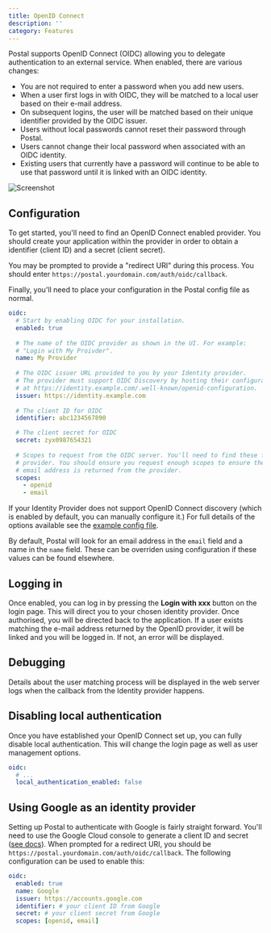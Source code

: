 ```yaml
---
title: OpenID Connect
description: ''
category: Features
---
```


Postal supports OpenID Connect (OIDC) allowing you to delegate authentication to an external service. When enabled, there are various changes:

* You are not required to enter a password when you add new users.
* When a user first logs in with OIDC, they will be matched to a local user based on their e-mail address.
* On subsequent logins, the user will be matched based on their unique identifier provided by the OIDC issuer.
* Users without local passwords cannot reset their password through Postal.
* Users cannot change their local password when associated with an OIDC identity.
* Existing users that currently have a password will continue to be able to use that password until it is linked with an OIDC identity.

![Screenshot](/screenshots/oidc.png)

## Configuration

To get started, you'll need to find an OpenID Connect enabled provider. You should create your application within the provider in order to obtain a identifier (client ID) and a secret (client secret).

You may be prompted to provide a "redirect URI" during this process. You should enter `https://postal.yourdomain.com/auth/oidc/callback`.

Finally, you'll need to place your configuration in the Postal config file as normal.

```yaml
oidc:
  # Start by enabling OIDC for your installation.
  enabled: true
  
  # The name of the OIDC provider as shown in the UI. For example: 
  # "Login with My Proivder".
  name: My Provider
  
  # The OIDC issuer URL provided to you by your Identity provider. 
  # The provider must support OIDC Discovery by hosting their configuration
  # at https://identity.example.com/.well-known/openid-configuration.
  issuer: https://identity.example.com
  
  # The client ID for OIDC
  identifier: abc1234567890

  # The client secret for OIDC
  secret: zyx0987654321
  
  # Scopes to request from the OIDC server. You'll need to find these from your
  # provider. You should ensure you request enough scopes to ensure the user's
  # email address is returned from the provider.
  scopes:
    - openid
    - email
```

If your Identity Provider does not support OpenID Connect discovery (which is enabled by default, you can manually configure it.) For full details of the options available see the [example config file](https://github.com/postalserver/postal/blob/main/doc/config/yaml.yml).

By default, Postal will look for an email address in the `email` field and a name in the `name` field. These can be overriden using configuration if these values can be found elsewhere.

## Logging in

Once enabled, you can log in by pressing the **Login with xxx** button on the login page. This will direct you to your chosen identity provider. Once authorised, you will be directed back to the application. If a user exists matching the e-mail address returned by the OpenID provider, it will be linked and you will be logged in. If not, an error will be displayed.

## Debugging

Details about the user matching process will be displayed in the web server logs when the callback from the Identity provider happens.

## Disabling local authentication

Once you have established your OpenID Connect set up, you can fully disable local authentication. This will change the login page as well as user management options.

```yaml
oidc: 
  # ...
  local_authentication_enabled: false
```

## Using Google as an identity provider

Setting up Postal to authenticate with Google is fairly straight forward. You'll need to use the Google Cloud console to generate a client ID and secret ([see docs](https://developers.google.com/identity/openid-connect/openid-connect)). When prompted for a redirect URI, you should be `https://postal.yourdomain.com/auth/oidc/callback`. The following configuration can be used to enable this:

```yaml
oidc:
  enabled: true
  name: Google
  issuer: https://accounts.google.com
  identifier: # your client ID from Google
  secret: # your client secret from Google
  scopes: [openid, email]
```
